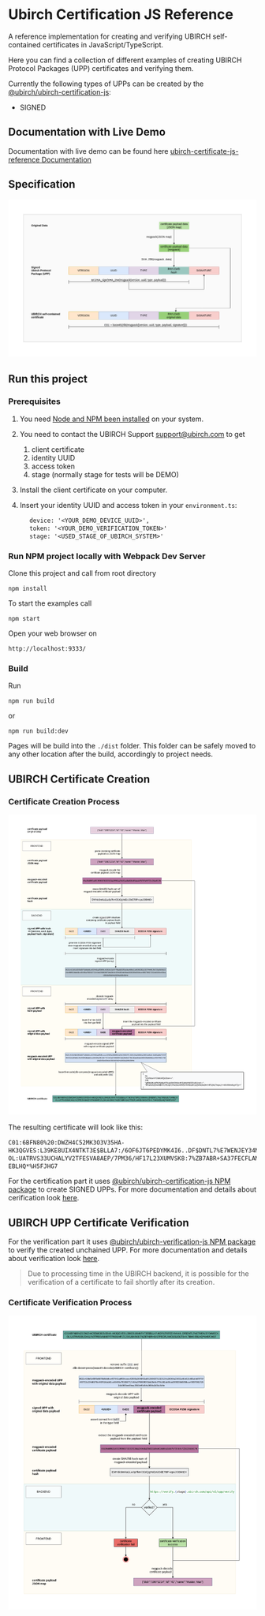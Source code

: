 # Ubirch Certification JS Reference

A reference implementation for creating and verifying UBIRCH self-contained certificates in JavaScript/TypeScript.

Here you can find a collection of different examples of creating UBIRCH Protocol Packages (UPP) certificates and 
verifying them.

Currently the following types of UPPs can be created by the
[@ubirch/ubirch-certification-js](https://www.npmjs.com/package/@ubirch/ubirch-certification-js):

* SIGNED

## Documentation with Live Demo

Documentation with live demo can be found here [ubirch-certificate-js-reference Documentation](https://developer.ubirch.com/ubirch-certificate-js-reference)

## Specification

![UBIRCH self-contained certificate specification](docs/ubirch_certificate-Certificate-Spec.png)

## Run this project

### Prerequisites

1. You need [Node and NPM been installed](https://docs.npmjs.com/downloading-and-installing-node-js-and-npm) on your system.

2. You need to contact the UBIRCH Support support@ubirch.com to get
   1. client certificate
   2. identity UUID
   3. access token
   4. stage (normally stage for tests will be DEMO)

3. Install the client certificate on your computer.

4. Insert your identity UUID and access token in your `environment.ts`:

```
      device: '<YOUR_DEMO_DEVICE_UUID>',
      token: '<YOUR_DEMO_VERIFICATION_TOKEN>'
      stage: '<USED_STAGE_OF_UBIRCH_SYSTEM>'
```


### Run NPM project locally with Webpack Dev Server

Clone this project and call from root directory

    npm install

To start the examples call

    npm start

Open your web browser on

    http://localhost:9333/

### Build

Run

```
npm run build
```

or

```
npm run build:dev
```

Pages will be build into the `./dist` folder.
This folder can be safely moved to any other location after the build, accordingly to project needs.

## UBIRCH Certificate Creation

### Certificate Creation Process

![UBIRCH certificate creation process](docs/ubirch_certificate-Certification-Process.png)

The resulting certificate will look like this:

```text
C01:6BFN80%20:DWZH4C52MK3O3V35HA-HK3QGVES:L39KE8UIX4NTKT3E$BLLA7:/6OF6JT6PEDYMK4I6..DF$DNTL7%E7WENJEY34MECK OL:UATRVS33UCHALYV2TFESVA8AEP/7PM36/HF17L23XUMVSK8:7%ZB7ABR+SA37FECFLAMCB.5UOUTS+A.TI8H9-EBLHQ*%H5FJHG7
```

For the certification part it uses
[@ubirch/ubirch-certification-js NPM package](https://www.npmjs.com/package/@ubirch/ubirch-certification-js)
to create SIGNED UPPs. For more documentation and details about cerification look
[here](https://developer.ubirch.com/ubirch-certification-js/).

## UBIRCH UPP Certificate Verification

For the verification part it uses
[@ubirch/ubirch-verification-js NPM package](https://www.npmjs.com/package/@ubirch/ubirch-verification-js)
to verify the created unchained UPP. For more documentation and details about verification look
[here](https://developer.ubirch.com/ubirch-verification-js/).

> Due to processing time in the UBIRCH backend, it is possible for the verification of a certificate to fail shortly
> after its creation.

### Certificate Verification Process

![UBIRCH certificate verification process](docs/ubirch_certificate-Verification-Process.png)

[^1]: Contact support@ubirch.com to get a client certificate, identity UUID and access token.
